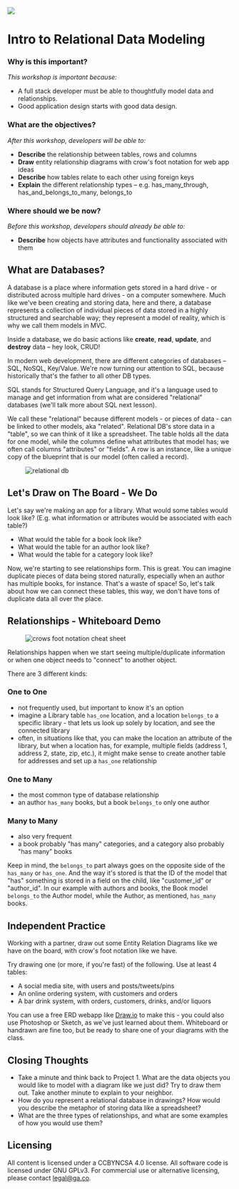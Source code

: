 <!--
Created By: Alex White
Adapted By: Zeb Girouard
Market: DEN
-->

<!--1:00 5 minutes -->

<!-- Hook: Remember back to localStorage?  (Raise hands)  How about Mongo?  At this point you're pretty familiar with storing data, but up until now it's been fairly simple key-value pairs and maybe one or two objects.  Sophisticated apps have a lot more data complexity than that.  Pretty much all of the hackathons I have been to start in the same way.  "OK, so what are the data objects we're working with?  We have a playlist, and a playlist has many songs, and then what properties do we want to store in our playlists and songs?"  So today, we're going to get into some good ways to organize all that data.  Today, we'll talk about data modeling. -->

![](https://ga-dash.s3.amazonaws.com/production/assets/logo-9f88ae6c9c3871690e33280fcf557f33.png)

# Intro to Relational Data Modeling

### Why is this important?
*This workshop is important because:*

- A full stack developer must be able to thoughtfully model data and relationships.
- Good application design starts with good data design.

### What are the objectives?
*After this workshop, developers will be able to:*

- **Describe** the relationship between tables, rows and columns
- **Draw** entity relationship diagrams with crow's foot notation for web app ideas
- **Describe** how tables relate to each other using foreign keys
- **Explain** the different relationship types – e.g. has_many_through, has_and_belongs_to_many, belongs_to

### Where should we be now?
*Before this workshop, developers should already be able to:*

- **Describe** how objects have attributes and functionality associated with them

<!-- 1:05 10 minutes -->

## What are Databases?

A database is a place where information gets stored in a hard drive - or distributed across multiple hard drives - on a computer somewhere. Much like we've been creating and storing data, here and there, a database represents a collection of individual pieces of data stored in a highly structured and searchable way; they represent a model of reality, which is why we call them models in MVC.

Inside a database, we do basic actions like **create**, **read**, **update**, and **destroy** data – hey look, CRUD!

In modern web development, there are different categories of databases – SQL, NoSQL, Key/Value. We're now turning our attention to SQL, because historically that's the father to all other DB types.

SQL stands for Structured Query Language, and it's a language used to manage and get information from what are considered "relational" databases (we'll talk more about SQL next lesson).

We call these "relational" because different models - or pieces of data - can be linked to other models, aka "related". Relational DB's store data in a "table", so we can think of it like a spreadsheet. The table holds all the data for one model, while the columns define what attributes that model has; we often call columns "attributes" or "fields". A row is an instance, like a unique copy of the blueprint that is our model (often called a record).

<figure>
  <img src="https://cloud.githubusercontent.com/assets/25366/8589355/2646c588-25ca-11e5-9f2d-3d3afe8b7817.png" alt="relational db">
  <br>
</figure>

<!-- With all this talk of attributes and instances, what does this remind you of? (Objects and OOP) -->

<!-- 1:15 10 minutes -->

## Let's Draw on The Board - We Do

Let's say we're making an app for a library. What would some tables would look like? (E.g. what information or attributes would be associated with each table?)

<!-- Think-Pair on the following questions.  Then (-Share) call on random pairs to come up to the board to draw different tables with rows and columns. If we secretly guide them towards building individual models that should be related, we can naturally draw connections between them to show relationships in a minute -->


- What would the table for a book look like?
- What would the table for an author look like?
- What would the table for a category look like?


Now, we're starting to see relationships form. This is great. You can imagine duplicate pieces of data being stored naturally, especially when an author has multiple books, for instance. That's a waste of space!  So, let's talk about how we can connect these tables, this way, we don't have tons of duplicate data all over the place.

<!-- 1:25 15 minutes -->

## Relationships - Whiteboard Demo

<!-- Note: Use the author/book/category example tables you've drawn to demonstrate creating relationships by making an ERD on the white board; you should use crow's foot notation, making a point to demonstrate it on the board with our existing table drawings -->

<figure>
  <img src="http://www.vivekmchawla.com/content/images/2013/Dec/ERD_Relationship_Symbols_Quick_Reference-1.png" alt="crows foot notation cheat sheet">
  <br>
</figure>

Relationships happen when we start seeing multiple/duplicate information or when one object needs to "connect" to another object.

There are 3 different kinds:

### One to One
- not frequently used, but important to know it's an option
- imagine a Library table ```has_one``` location, and a location ```belongs_to``` a specific library - that lets us look up solely by location, and see the connected library
- often, in situations like that, you can make the location an attribute of the library, but when a location has, for example, multiple fields (address 1, address 2, state, zip, etc.), it might make sense to create another table for addresses and set up a ```has_one``` relationship

### One to Many
- the most common type of database relationship
- an author ```has_many``` books, but a book ```belongs_to``` only one author

### Many to Many
- also very frequent
- a book probably "has many" categories, and a category also probably "has many" books

Keep in mind, the ```belongs_to``` part always goes on the opposite side of the ```has_many``` or ```has_one```. And the way it's stored is that the ID of the model that "has" something is stored in a field on the child, like "customer_id" or "author_id".  In our example with authors and books, the Book model ```belongs_to``` the Author model, while the Author, as mentioned, ```has_many``` books.

<!-- CFU: Catch phrase describe One to One, One to Many, Many to Many -->

<!-- 1:40 20 minutes -->

## Independent Practice

 Working with a partner, draw out some Entity Relation Diagrams like we have on the board, with crow's foot notation like we have.

 Try drawing one (or more, if you're fast) of the following.  Use at least 4 tables:

 - A social media site, with users and posts/tweets/pins
 - An online ordering system, with customers and orders
 - A bar drink system, with orders, customers, drinks, and/or liquors

 You can use a free ERD webapp like [Draw.io](https://www.draw.io/) to make this - you could also use Photoshop or Sketch, as we've just learned about them. Whiteboard or handrawn are fine too, but be ready to share one of your diagrams with the class.

<!-- 2:00 5 minutes -->

## Closing Thoughts
- Take a minute and think back to Project 1.  What are the data objects you would like to model with a diagram like we just did?  Try to draw them out.  Take another minute to explain to your neighbor.
- How do you represent a relational database in drawings? How would you describe the metaphor of storing data like a spreadsheet?
- What are the three types of relationships, and what are some examples of how you would use them?

<!-- Make sure `which psql` returns something like I get before next class. -->

## Licensing
All content is licensed under a CC­BY­NC­SA 4.0 license.
All software code is licensed under GNU GPLv3. For commercial use or alternative licensing, please contact legal@ga.co.
